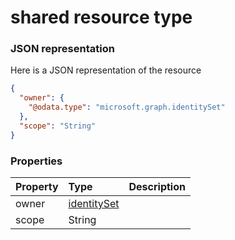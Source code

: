 # shared resource type



### JSON representation

Here is a JSON representation of the resource

```json
{
  "owner": {
    "@odata.type": "microsoft.graph.identitySet"
  },
  "scope": "String"
}

```
### Properties
| Property	   | Type	|Description|
|:---------------|:--------|:----------|
|owner|[identitySet](identityset.md)||
|scope|String||
<!-- uuid: e6469d4d-6f4d-4536-8424-b8d8ddb7cfe3\n2015-10-09 15:13:51 UTC -->